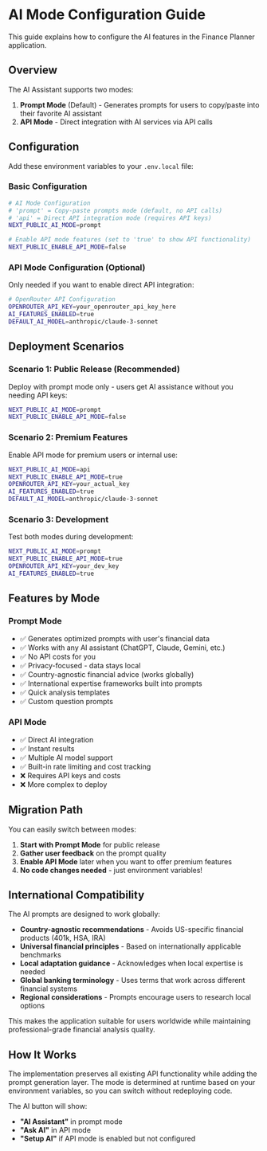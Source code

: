 # AI Mode Configuration Guide

This guide explains how to configure the AI features in the Finance Planner application.

## Overview

The AI Assistant supports two modes:

1. **Prompt Mode** (Default) - Generates prompts for users to copy/paste into their favorite AI assistant
2. **API Mode** - Direct integration with AI services via API calls

## Configuration

Add these environment variables to your `.env.local` file:

### Basic Configuration

```bash
# AI Mode Configuration
# 'prompt' = Copy-paste prompts mode (default, no API calls)
# 'api' = Direct API integration mode (requires API keys)
NEXT_PUBLIC_AI_MODE=prompt

# Enable API mode features (set to 'true' to show API functionality)
NEXT_PUBLIC_ENABLE_API_MODE=false
```

### API Mode Configuration (Optional)

Only needed if you want to enable direct API integration:

```bash
# OpenRouter API Configuration
OPENROUTER_API_KEY=your_openrouter_api_key_here
AI_FEATURES_ENABLED=true
DEFAULT_AI_MODEL=anthropic/claude-3-sonnet
```

## Deployment Scenarios

### Scenario 1: Public Release (Recommended)

Deploy with prompt mode only - users get AI assistance without you needing API keys:

```bash
NEXT_PUBLIC_AI_MODE=prompt
NEXT_PUBLIC_ENABLE_API_MODE=false
```

### Scenario 2: Premium Features

Enable API mode for premium users or internal use:

```bash
NEXT_PUBLIC_AI_MODE=api
NEXT_PUBLIC_ENABLE_API_MODE=true
OPENROUTER_API_KEY=your_actual_key
AI_FEATURES_ENABLED=true
DEFAULT_AI_MODEL=anthropic/claude-3-sonnet
```

### Scenario 3: Development

Test both modes during development:

```bash
NEXT_PUBLIC_AI_MODE=prompt
NEXT_PUBLIC_ENABLE_API_MODE=true
OPENROUTER_API_KEY=your_dev_key
AI_FEATURES_ENABLED=true
```

## Features by Mode

### Prompt Mode

- ✅ Generates optimized prompts with user's financial data
- ✅ Works with any AI assistant (ChatGPT, Claude, Gemini, etc.)
- ✅ No API costs for you
- ✅ Privacy-focused - data stays local
- ✅ Country-agnostic financial advice (works globally)
- ✅ International expertise frameworks built into prompts
- ✅ Quick analysis templates
- ✅ Custom question prompts

### API Mode

- ✅ Direct AI integration
- ✅ Instant results
- ✅ Multiple AI model support
- ✅ Built-in rate limiting and cost tracking
- ❌ Requires API keys and costs
- ❌ More complex to deploy

## Migration Path

You can easily switch between modes:

1. **Start with Prompt Mode** for public release
2. **Gather user feedback** on the prompt quality
3. **Enable API Mode** later when you want to offer premium features
4. **No code changes needed** - just environment variables!

## International Compatibility

The AI prompts are designed to work globally:

- **Country-agnostic recommendations** - Avoids US-specific financial products (401k, HSA, IRA)
- **Universal financial principles** - Based on internationally applicable benchmarks
- **Local adaptation guidance** - Acknowledges when local expertise is needed
- **Global banking terminology** - Uses terms that work across different financial systems
- **Regional considerations** - Prompts encourage users to research local options

This makes the application suitable for users worldwide while maintaining professional-grade financial analysis quality.

## How It Works

The implementation preserves all existing API functionality while adding the prompt generation layer. The mode is determined at runtime based on your environment variables, so you can switch without redeploying code.

The AI button will show:

- **"AI Assistant"** in prompt mode
- **"Ask AI"** in API mode
- **"Setup AI"** if API mode is enabled but not configured
